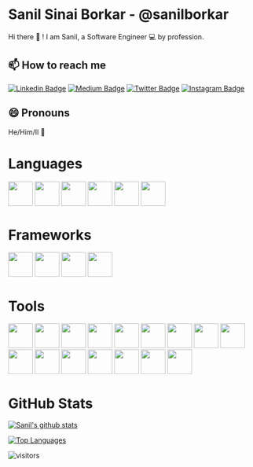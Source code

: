 # Sanil Sinai Borkar - @sanilborkar

Hi there :wave: ! I am Sanil, a Software Engineer :computer: by profession.

<!-- ## 🔭 I’m currently working on -->

<!-- ## 🌱 I’m currently learning ... -->

<!-- ## 👯 I’m looking to collaborate on ... -->

<!-- ## 🤔 I’m looking for help with -->

<!-- ## 💬 Ask me about -->

## 📫 How to reach me

[![Linkedin Badge](https://img.shields.io/badge/-sanilborkar-blue?style=flat&logo=Linkedin&logoColor=white&link=https://www.linkedin.com/in/sanilborkar/)](https://www.linkedin.com/in/sanilborkar/) [![Medium Badge](https://img.shields.io/badge/-@sanilborkar-000000?style=flat&labelColor=000000&logo=Medium&link=https://medium.com/@sanilborkar)](https://medium.com/@sanilborkar) [![Twitter Badge](https://img.shields.io/badge/-@theinfoparadox-1ca0f1?style=flat&labelColor=1ca0f1&logo=twitter&logoColor=white&link=https://twitter.com/theinfoparadox)](https://twitter.com/theinfoparadox) [![Instagram Badge](https://img.shields.io/badge/-@sanilborkar-purple?style=flat&logo=instagram&logoColor=white&link=https://instagram.com/sanilborkar/)](https://instagram.com/sanilborkar)

## 😄 Pronouns

He/Him/Il :man:

<!-- ## ⚡ Fun fact -->

# Languages

<a href="https://golang.org/" target="_blank"><img height="50" src="https://www.vectorlogo.zone/logos/golang/golang-ar21.svg"></a>
<a href="https://java.com" target="_blank"><img height="50" src="https://www.vectorlogo.zone/logos/java/java-ar21.svg"></a>
<a href="https://www.javascript.com/" target="_blank"><img height="50" src="https://www.vectorlogo.zone/logos/javascript/javascript-ar21.svg"></a>
<a href="http://www.lua.org" target="_blank"><img height="50" src="https://www.vectorlogo.zone/logos/lua/lua-ar21.svg"></a>
<a href="https://python.org" target="_blank"><img height="50" src="https://www.vectorlogo.zone/logos/python/python-ar21.svg"></a>
<a href="https://www.scala-lang.org/" target="_blank"><img height="50" src="https://www.vectorlogo.zone/logos/scala-lang/scala-lang-ar21.svg"></a>

# Frameworks

<a href="https://getbootstrap.com/" target="_blank"><img height="50" src="https://www.vectorlogo.zone/logos/getbootstrap/getbootstrap-ar21.svg"></a>
<a href="https://flask.palletsprojects.com/en/1.1.x/" target="_blank"><img height="50" src="https://www.vectorlogo.zone/logos/pocoo_flask/pocoo_flask-ar21.svg"></a>
<a href="https://jquery.com/" target="_blank"><img height="50" src="https://www.vectorlogo.zone/logos/jquery/jquery-ar21.svg"></a>
<a href="https://spring.io/" target="_blank"><img height="50" src="https://www.vectorlogo.zone/logos/springio/springio-ar21.svg"></a>

# Tools

<a href="https://developer.android.com/" target="_blank"><img height="50" src="https://www.vectorlogo.zone/logos/android/android-ar21.svg"></a>
<a href="https://aws.amazon.com/" target="_blank"><img height="50" src="https://www.vectorlogo.zone/logos/amazon_aws/amazon_aws-ar21.svg"></a>
<a href="https://aws.amazon.com/lambda/" target="_blank"><img height="50" src="https://www.vectorlogo.zone/logos/amazon_awslambda/amazon_awslambda-ar21.svg"></a>
<a href="https://www.gnu.org/software/bash/" target="_blank"><img height="50" src="https://www.vectorlogo.zone/logos/gnu_bash/gnu_bash-ar21.svg"></a>
<a href="https://www.docker.com/" target="_blank"><img height="50" src="https://www.vectorlogo.zone/logos/docker/docker-ar21.svg"></a>
<a href="https://git-scm.com/" target="_blank"><img height="50" src="https://www.vectorlogo.zone/logos/git-scm/git-scm-ar21.svg"></a>
<a href="https://github.com/" target="_blank"><img height="50" src="https://www.vectorlogo.zone/logos/github/github-ar21.svg"></a>
<a href="https://gradle.org/" target="_blank"><img height="50" src="https://www.vectorlogo.zone/logos/gradle/gradle-ar21.svg"></a>
<a href="https://www.jetbrains.com/" target="_blank"><img height="50" src="https://www.vectorlogo.zone/logos/jetbrains/jetbrains-ar21.svg"></a>
<a href="https://www.linux.org/" target="_blank"><img height="50" src="https://www.vectorlogo.zone/logos/linux/linux-ar21.svg"></a>
<a href="https://www.linux.org/" target="_blank"><img height="50" src="https://www.vectorlogo.zone/logos/mysql/mysql-ar21.svg"></a>
<a href="https://www.sqlite.org/" target="_blank"><img height="50" src="https://www.vectorlogo.zone/logos/sqlite/sqlite-ar21.svg"></a>
<a href="https://ubuntu.com/" target="_blank"><img height="50" src="https://www.vectorlogo.zone/logos/ubuntu/ubuntu-ar21.svg"></a>
<a href="https://www.vim.org/" target="_blank"><img height="50" src="https://www.vectorlogo.zone/logos/vim/vim-ar21.svg"></a>
<a href="https://www.virtualbox.org/" target="_blank"><img height="50" src="https://www.vectorlogo.zone/logos/virtualbox/virtualbox-ar21.svg"></a>
<a href="https://code.visualstudio.com/" target="_blank"><img height="50" src="https://www.vectorlogo.zone/logos/visualstudio_code/visualstudio_code-ar21.svg"></a>



# GitHub Stats

[![Sanil's github stats](https://github-readme-stats.vercel.app/api?username=sanilborkar&count_private=true&show_icons=true&theme=tokyonight)](https://github.com/sanilborkar/github-readme-stats)

[![Top Languages](https://github-readme-stats.vercel.app/api/top-langs/?username=sanilborkar&layout=compact)](https://github.com/anuraghazra/github-readme-stats)

![visitors](https://visitor-badge.laobi.icu/badge?page_id=sanilborkar)
